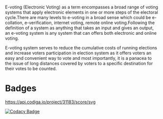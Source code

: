 E-voting (Electronic Voting) as a term encompasses a broad range of voting systems that apply electronic elements in one or more steps of the electoral cycle.There are many levels to e-voting in a broad sense which could be e-collation, e-verification, internet voting, remote online voting.Following the definition of a system as anything that takes an input and gives an output, an e-voting system is any system that can offers both electronic and online voting.

E-voting system serves to reduce the cumulative costs of running elections and increase voters participation in election system as it offers voters an easy and convenient way to vote and most importantly, it is a panacea to the issue of long distances covered by voters to a specific destination for their votes to be counted.

# Badges

https://api.codiga.io/project/31183/score/svg

[![Codacy Badge](https://app.codacy.com/project/badge/Grade/4782fd5c419244248ca9f5be7219894e)](https://www.codacy.com/gh/Harivankila/M1_ProjectGoal_E-Voting_System/dashboard?utm_source=github.com&amp;utm_medium=referral&amp;utm_content=Harivankila/M1_ProjectGoal_E-Voting_System&amp;utm_campaign=Badge_Grade)